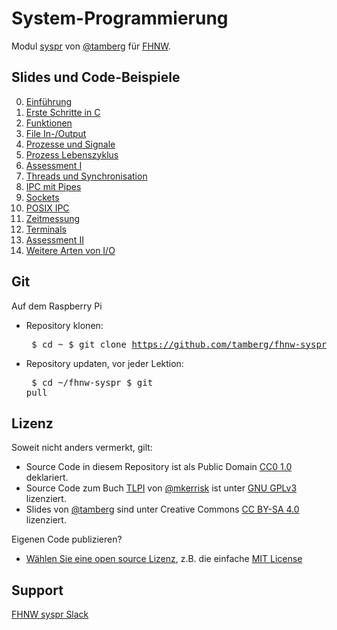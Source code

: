 # System-Programmierung
Modul [syspr]( https://www.fhnw.ch/de/studium/module/6008081) von [@tamberg](https://twitter.com/tamberg) für [FHNW](https://www.fhnw.ch/).

## Slides und Code-Beispiele

0. [Einführung](00/README.md)
1. [Erste Schritte in C](01/README.md)
2. [Funktionen](02/README.md)
3. [File In-/Output](03/README.md)
4. [Prozesse und Signale](04/README.md)
5. [Prozess Lebenszyklus](05/README.md)
6. [Assessment I](06/README.md)
7. [Threads und Synchronisation](07/README.md)
8. [IPC mit Pipes](08/README.md)
9. [Sockets](09/README.md)
10. [POSIX IPC](10/README.md)
11. [Zeitmessung](11/README.md)
12. [Terminals](12/README.md)
13. [Assessment II](13/README.md)
14. [Weitere Arten von I/O](14/README.md)

## Git
Auf dem Raspberry Pi

* Repository klonen:<pre>
    $ cd ~
    $ git clone https://github.com/tamberg/fhnw-syspr</pre>
* Repository updaten, vor jeder Lektion:<pre>
    $ cd ~/fhnw-syspr
    $ git pull</pre>

## Lizenz

Soweit nicht anders vermerkt, gilt:

* Source Code in diesem Repository ist als Public Domain [CC0 1.0](https://creativecommons.org/publicdomain/zero/1.0/) deklariert.
* Source Code zum Buch [TLPI](http://www.man7.org/tlpi/) von [@mkerrisk](https://twitter.com/mkerrisk) ist unter [GNU GPLv3](https://choosealicense.com/licenses/gpl-3.0/) lizenziert.
* Slides von [@tamberg](https://twitter.com/tamberg) sind unter Creative Commons [CC BY-SA 4.0](https://creativecommons.org/licenses/by-sa/4.0/) lizenziert.

Eigenen Code publizieren?

* [Wählen Sie eine open source Lizenz](https://choosealicense.com/), z.B. die einfache [MIT License](https://choosealicense.com/licenses/mit/)

## Support
[FHNW syspr Slack](https://fhnw-syspr.slack.com/)
